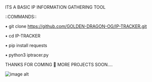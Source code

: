ITS A BASIC IP INFORMATION GATHERING TOOL

::COMMANDS::

• git clone https://github.com/GOLDEN-DRAGON-OG/IP-TRACKER.git

• cd IP-TRACKER

• pip install requests

• python3 iptracer.py

THANKS FOR COMING 💌 MORE PROJECTS SOON....



![image alt](https://i.imgur.com/A7BUunZ.jpeg)
